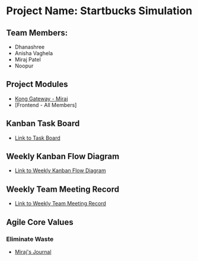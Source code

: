 # Project Name: Startbucks Simulation
## Team Members:
* Dhanashree
* Anisha Vaghela
* Miraj Patel
* Noopur


## Project Modules
* [Kong Gateway - Miraj](https://github.com/nguyensjsu/team281-cloudflare/projects/1)
* [Frontend - All Members]


## Kanban Task Board
* [Link to Task Board](https://github.com/nguyensjsu/team281-cloudflare/projects/1)

## Weekly Kanban Flow Diagram
* [Link to Weekly Kanban Flow Diagram](https://docs.google.com/spreadsheets/d/1uX5tYpCW3vvjT4HWiUYNjJKkHenDGGYrQ4wCNVFrfkU/edit#gid=2)

## Weekly Team Meeting Record
* [Link to Weekly Team Meeting Record](https://github.com/nguyensjsu/team281-cloudflare/blob/master/WeeklyTeamMeeting.md)

## Agile Core Values

### Eliminate Waste
* [Miraj's Journal](https://github.com/nguyensjsu/team281-cloudflare/blob/master/mirajp1/VALUES_MIRAJP1_ELIMINATE_WASTE.md)
